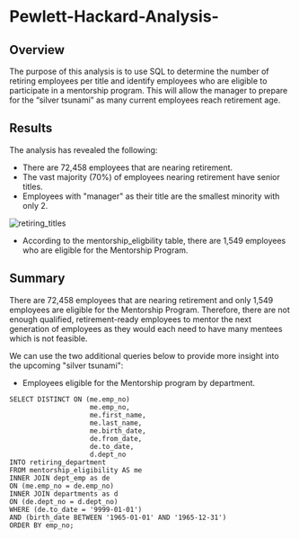 # Pewlett-Hackard-Analysis-
## Overview
The purpose of this analysis is to use SQL to determine the number of retiring employees per title and identify employees who are eligible to participate in a mentorship program. This will allow the manager to prepare for the “silver tsunami” as many current employees reach retirement age.

## Results
The analysis has revealed the following:
- There are 72,458 employees that are nearing retirement. 
- The vast majority (70%) of employees nearing retirement have senior titles.  
- Employees with "manager" as their title are the smallest minority with only 2. 

![retiring_titles](https://user-images.githubusercontent.com/111667387/195479315-9e77d39b-520d-4b0b-a6eb-001023dfddc6.jpg)
- According to the mentorship_eligbility table, there are 1,549 employees who are eligible for the Mentorship Program.

## Summary
There are 72,458 employees that are nearing retirement and only 1,549 employees are eligible for the Mentorship Program. Therefore, there are not enough qualified, retirement-ready employees to mentor the next generation of employees as they would each need to have many mentees which is not feasible. 

We can use the two additional queries below to provide more insight into the upcoming "silver tsunami":
- Employees eligible for the Mentorship program by department. 
```
SELECT DISTINCT ON (me.emp_no)	
					me.emp_no,
					me.first_name,
					me.last_name,
					me.birth_date,
					de.from_date,
					de.to_date,
					d.dept_no
INTO retiring_department
FROM mentorship_eligibility AS me
INNER JOIN dept_emp as de
ON (me.emp_no = de.emp_no)
INNER JOIN departments as d
ON (de.dept_no = d.dept_no)
WHERE (de.to_date = '9999-01-01')
AND (birth_date BETWEEN '1965-01-01' AND '1965-12-31')
ORDER BY emp_no;
